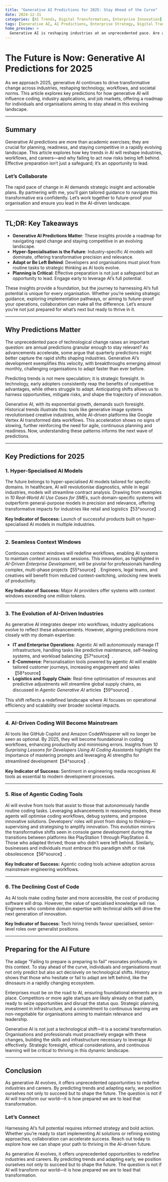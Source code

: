 ```yaml
---
title: "Generative AI Predictions for 2025: Stay Ahead of the Curve"
date: 2024-12-31
categories: [AI Trends, Digital Transformation, Enterprise Innovation]
tags: [Generative AI, AI Predictions, Enterprise Strategy, Digital Transformation, AI Readiness]
home_preview: >
  Generative AI is reshaping industries at an unprecedented pace. Are annual predictions enough to stay ahead? This post dives into key trends for 2025, highlighting why readiness and adaptability are critical for thriving in the AI-driven future. Learn how to prepare, adapt, and lead. Let’s shape the future together.
---
```


# The Future is Now: Generative AI Predictions for 2025

As we approach 2025, generative AI continues to drive transformative change across industries, reshaping technology, workflows, and societal norms. This article explores key predictions for how generative AI will influence coding, industry applications, and job markets, offering a roadmap for individuals and organisations aiming to stay ahead in this evolving landscape.

---

## Summary

Generative AI predictions are more than academic exercises; they are crucial for planning, readiness, and staying competitive in a rapidly evolving landscape. This article explores how key trends in AI will reshape industries, workflows, and careers—and why failing to act now risks being left behind. Effective preparation isn’t just a safeguard; it’s an opportunity to lead.

### Let’s Collaborate

The rapid pace of change in AI demands strategic insight and actionable plans. By partnering with me, you’ll gain tailored guidance to navigate this transformative era confidently. Let’s work together to future-proof your organisation and ensure you lead in the AI-driven landscape.

---

## TL;DR: Key Takeaways

- **Generative AI Predictions Matter**: These insights provide a roadmap for navigating rapid change and staying competitive in an evolving landscape.
- **Hyper-Specialisation is the Future**: Industry-specific AI models will dominate, offering transformative precision and relevance.
- **Adapt or Be Left Behind**: Developers and organisations must pivot from routine tasks to strategic thinking as AI tools evolve.
- **Planning is Critical**: Effective preparation is not just a safeguard but an opportunity to lead. Engage early to leverage AI’s full potential.

These insights provide a foundation, but the journey to harnessing AI’s full potential is unique for every organisation. Whether you’re seeking strategic guidance, exploring implementation pathways, or aiming to future-proof your operations, collaboration can make all the difference. Let’s ensure you’re not just prepared for what’s next but ready to thrive in it.

---

## Why Predictions Matter

The unprecedented pace of technological change raises an important question: are annual predictions granular enough to stay relevant? As advancements accelerate, some argue that quarterly predictions might better capture the rapid shifts shaping industries. Generative AI’s development exemplifies this velocity, with breakthroughs emerging almost monthly, challenging organisations to adapt faster than ever before.

Predicting trends is not mere speculation; it is strategic foresight. In technology, early adopters consistently reap the benefits of competitive advantages, while others struggle to adapt. Anticipating shifts allows us to harness opportunities, mitigate risks, and shape the trajectory of innovation.

Generative AI, with its exponential growth, demands such foresight. Historical trends illustrate this: tools like generative image systems revolutionised creative industries, while AI-driven platforms like Google Vertex AI transformed data workflows. This acceleration shows no signs of slowing, further reinforcing the need for agile, continuous planning and readiness. Now, understanding these patterns informs the next wave of predictions.

---

## Key Predictions for 2025

### 1. **Hyper-Specialised AI Models**

The future belongs to hyper-specialised AI models tailored for specific domains. In healthcare, AI will revolutionise diagnostics, while in legal industries, models will streamline contract analysis. Drawing from examples in *10 Real-World AI Use Cases for SMEs*, such domain-specific systems will outperform general-purpose models in precision and relevance, offering transformative impacts for industries like retail and logistics【53†source】.

**Key Indicator of Success:** Launch of successful products built on hyper-specialised AI models in multiple industries.

---

### 2. **Seamless Context Windows**

Continuous context windows will redefine workflows, enabling AI systems to maintain context across vast sessions. This innovation, as highlighted in *AI-Driven Enterprise Development*, will be pivotal for professionals handling complex, multi-phase projects【55†source】. Engineers, legal teams, and creatives will benefit from reduced context-switching, unlocking new levels of productivity.

**Key Indicator of Success:** Major AI providers offer systems with context windows exceeding one million tokens.

---

### 3. **The Evolution of AI-Driven Industries**

As generative AI integrates deeper into workflows, industry applications evolve to reflect these advancements. However, aligning predictions more closely with my domain expertise:

- **IT and Enterprise Operations**: Agentic AI will autonomously manage IT infrastructure, handling tasks like predictive maintenance, self-healing systems, and workload balancing【57†source】.
- **E-Commerce**: Personalisation tools powered by agentic AI will enable tailored customer journeys, increasing engagement and sales【58†source】.
- **Logistics and Supply Chain**: Real-time optimisation of resources and predictive adjustments will streamline global supply chains, as discussed in *Agentic Generative AI* articles【59†source】.

This shift reflects a redefined landscape where AI focuses on operational efficiency and scalability over broader societal impacts.

---

### 4. **AI-Driven Coding Will Become Mainstream**

AI tools like GitHub Copilot and Amazon CodeWhisperer will no longer be seen as optional. By 2025, they will become foundational in coding workflows, enhancing productivity and minimising errors. Insights from *10 Surprising Lessons for Developers Using AI Coding Assistants* highlight the importance of mastering prompts and leveraging AI strengths for streamlined development【54†source】.

**Key Indicator of Success:** Sentiment in engineering media recognises AI tools as essential to modern development processes.

---

### 5. **Rise of Agentic Coding Tools**

AI will evolve from tools that assist to those that autonomously handle routine coding tasks. Leveraging advancements in reasoning models, these agents will optimise coding workflows, debug systems, and propose innovative solutions. Developers’ roles will pivot from doing to thinking—supervising and strategising to amplify innovation. This evolution mirrors the transformative shifts seen in console game development during the transitions between platforms like PlayStation 1 through PlayStation 4. Those who adapted thrived; those who didn’t were left behind. Similarly, businesses and individuals must embrace this paradigm shift or risk obsolescence【56†source】.

**Key Indicator of Success:** Agentic coding tools achieve adoption across mainstream engineering workflows.

---

### 6. **The Declining Cost of Code**

As AI tools make coding faster and more accessible, the cost of producing software will drop. However, the value of specialised knowledge will rise. Engineers who combine domain expertise with technical skills will drive the next generation of innovation.

**Key Indicator of Success:** Tech hiring trends favour specialised, senior-level roles over generalist positions.

---

## Preparing for the AI Future

The adage "Failing to prepare is preparing to fail" resonates profoundly in this context. To stay ahead of the curve, individuals and organisations must not only predict but also act decisively on technological shifts. History shows that those who hesitate or fail to adapt are left behind, like the dinosaurs in a rapidly changing ecosystem.

Enterprises must be on the road to AI, ensuring foundational elements are in place. Competitors or more agile startups are likely already on that path, ready to seize opportunities and disrupt the status quo. Strategic planning, investment in infrastructure, and a commitment to continuous learning are non-negotiable for organisations aiming to maintain relevance and leadership.

Generative AI is not just a technological shift—it is a societal transformation. Organisations and professionals must proactively engage with these changes, building the skills and infrastructure necessary to leverage AI effectively. Strategic foresight, ethical considerations, and continuous learning will be critical to thriving in this dynamic landscape.

---

## Conclusion

As generative AI evolves, it offers unprecedented opportunities to redefine industries and careers. By predicting trends and adapting early, we position ourselves not only to succeed but to shape the future. The question is not if AI will transform our world—it is how prepared we are to lead that transformation.

### Let’s Connect

Harnessing AI’s full potential requires informed strategy and bold action. Whether you’re ready to start implementing AI solutions or refining existing approaches, collaboration can accelerate success. Reach out today to explore how we can shape your path to thriving in the AI-driven future.

As generative AI evolves, it offers unprecedented opportunities to redefine industries and careers. By predicting trends and adapting early, we position ourselves not only to succeed but to shape the future. The question is not if AI will transform our world—it is how prepared we are to lead that transformation.

